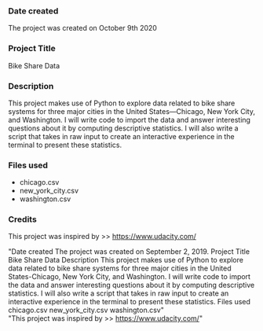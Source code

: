 ### Date created
The project was created on October 9th 2020

### Project Title
Bike Share Data

### Description
This project makes use of Python to explore data related to bike share systems for three major cities in the United States—Chicago, New York City, and Washington. I will write code to import the data and answer interesting questions about it by computing descriptive statistics. I will also write a script that takes in raw input to create an interactive experience in the terminal to present these statistics.

### Files used
* chicago.csv
* new_york_city.csv
* washington.csv

### Credits
This project was inspired by >> https://www.udacity.com/

"Date created The project was created on September 2, 2019.  Project Title Bike Share Data  Description This project makes use of Python to explore data related to bike share systems for three major cities in the United States-Chicago, New York City, and Washington. I will write code to import the data and answer interesting questions about it by computing descriptive statistics. I will also write a script that takes in raw input to create an interactive experience in the terminal to present these statistics.  Files used chicago.csv new_york_city.csv washington.csv"  
"This project was inspired by >> https://www.udacity.com/"  
